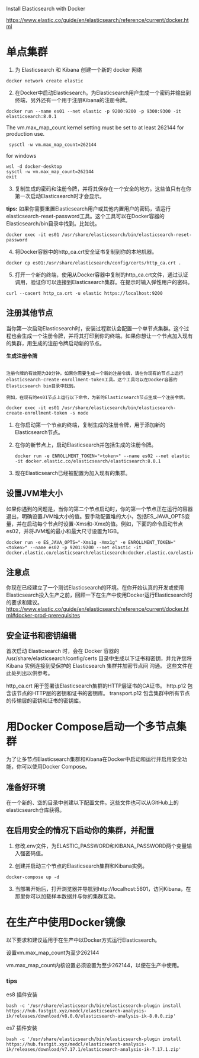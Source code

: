 Install Elasticsearch with Docker

https://www.elastic.co/guide/en/elasticsearch/reference/current/docker.html


# 单点集群

1. 为 Elasticsearch 和 Kibana 创建一个新的 docker 网络

```
docker network create elastic
```

2. 在Docker中启动Elasticsearch。为Elasticsearch用户生成一个密码并输出到终端，另外还有一个用于注册Kibana的注册令牌。

```
docker run --name es01 --net elastic -p 9200:9200 -p 9300:9300 -it elasticsearch:8.0.1
```

The vm.max_map_count kernel setting must be set to at least 262144 for production use.

```
 sysctl -w vm.max_map_count=262144
```
for windows
```
wsl -d docker-desktop
sysctl -w vm.max_map_count=262144
exit
```

3. 复制生成的密码和注册令牌，并将其保存在一个安全的地方。这些值只有在你第一次启动Elasticsearch时才会显示。

**tips:** 如果你需要重置Elasticsearch用户或其他内置用户的密码，请运行elasticsearch-reset-password工具。这个工具可以在Docker容器的Elasticsearch/bin目录中找到。比如说。
```
docker exec -it es01 /usr/share/elasticsearch/bin/elasticsearch-reset-password
```

4. 将Docker容器中的http_ca.crt安全证书复制到你的本地机器。

```
docker cp es01:/usr/share/elasticsearch/config/certs/http_ca.crt .
```

5. 打开一个新的终端，使用从Docker容器中复制的http_ca.crt文件，通过认证调用，验证你可以连接到Elasticsearch集群。在提示时输入弹性用户的密码。

```
curl --cacert http_ca.crt -u elastic https://localhost:9200
```

## 注册其他节点

当你第一次启动Elasticsearch时，安装过程默认会配置一个单节点集群。这个过程也会生成一个注册令牌，并将其打印到你的终端。如果你想让一个节点加入现有的集群，用生成的注册令牌启动新的节点。

 **生成注册令牌**
```

注册令牌的有效期为30分钟。如果你需要生成一个新的注册令牌，请在你现有的节点上运行elasticsearch-create-enrollment-token工具。这个工具可以在Docker容器的Elasticsearch bin目录中找到。

例如，在现有的es01节点上运行以下命令，为新的Elasticsearch节点生成一个注册令牌。

docker exec -it es01 /usr/share/elasticsearch/bin/elasticsearch-create-enrollment-token -s node

```

1. 在你启动第一个节点的终端，复制生成的注册令牌，用于添加新的Elasticsearch节点。
2. 在你的新节点上，启动Elasticsearch并包括生成的注册令牌。

   ```
   docker run -e ENROLLMENT_TOKEN="<token>" --name es02 --net elastic -it docker.elastic.co/elasticsearch/elasticsearch:8.0.1
   ```
3. 现在Elasticsearch已经被配置为加入现有的集群。

## 设置JVM堆大小

如果你遇到的问题是，当你的第二个节点启动时，你的第一个节点正在运行的容器退出，明确设置JVM堆大小的值。要手动配置堆的大小，包括ES_JAVA_OPTS变量，并在启动每个节点时设置-Xms和-Xmx的值。例如，下面的命令启动节点es02，并将JVM堆的最小和最大尺寸设置为1GB。

```
docker run -e ES_JAVA_OPTS="-Xms1g -Xmx1g" -e ENROLLMENT_TOKEN="<token>" --name es02 -p 9201:9200 --net elastic -it docker.elastic.co/elasticsearch/elasticsearch:docker.elastic.co/elasticsearch/elasticsearch:8.0.1
```

## 注意点

你现在已经建立了一个测试Elasticsearch的环境。在你开始认真的开发或使用Elasticsearch投入生产之前，回顾一下在生产中使用Docker运行Elasticsearch时的要求和建议。
https://www.elastic.co/guide/en/elasticsearch/reference/current/docker.html#docker-prod-prerequisites

## 安全证书和密钥编辑

首次启动 Elasticsearch 时，会在 Docker 容器的 /usr/share/elasticsearch/config/certs 目录中生成以下证书和密钥，并允许您将 Kibana 实例连接到受保护的 Elasticsearch 集群并加密节点间 沟通。 这些文件在此处列出以供参考。

http_ca.crt
用于签署该Elasticsearch集群的HTTP层证书的CA证书。
http.p12
包含该节点的HTTP层的密钥和证书的密钥库。
transport.p12
包含集群中所有节点的传输层的密钥和证书的密钥库。

# 用Docker Compose启动一个多节点集群

为了让多节点Elasticsearch集群和Kibana在Docker中启动和运行并启用安全功能，你可以使用Docker Compose。

## 准备好环境

在一个新的、空的目录中创建以下配置文件。这些文件也可以从GitHub上的elasticsearch仓库获得。

## 在启用安全的情况下启动你的集群，并配置
1. 修改.env文件，为ELASTIC_PASSWORD和KIBANA_PASSWORD两个变量输入强密码值。

2. 创建并启动三个节点的Elasticsearch集群和Kibana实例。

```
docker-compose up -d
```

3. 当部署开始后，打开浏览器并导航到http://localhost:5601，访问Kibana，在那里你可以加载样本数据并与你的集群互动。


# 在生产中使用Docker镜像
以下要求和建议适用于在生产中以Docker方式运行Elasticsearch。

设置vm.max_map_count为至少262144

vm.max_map_count内核设置必须设置为至少262144，以便在生产中使用。

### tips
es8 插件安装
```
bash -c '/usr/share/elasticsearch/bin/elasticsearch-plugin install https://hub.fastgit.xyz/medcl/elasticsearch-analysis-ik/releases/download/v8.0.0/elasticsearch-analysis-ik-8.0.0.zip'
```
es7 插件安装
```
bash -c '/usr/share/elasticsearch/bin/elasticsearch-plugin install https://hub.fastgit.xyz/medcl/elasticsearch-analysis-ik/releases/download/v7.17.1/elasticsearch-analysis-ik-7.17.1.zip'
```